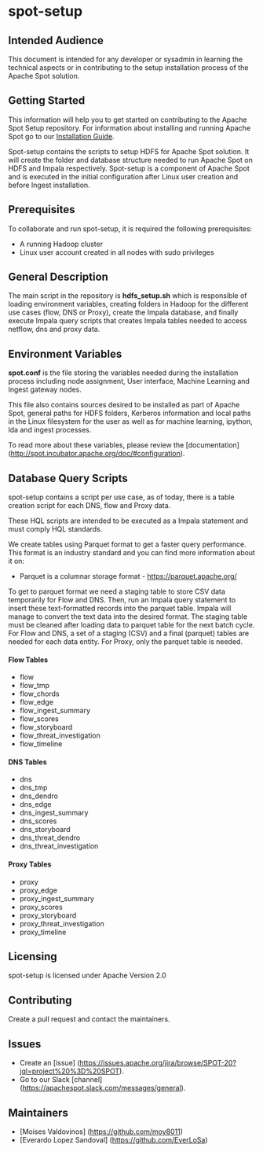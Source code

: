 # spot-setup

## Intended Audience

This document is intended for any developer or sysadmin in learning the technical aspects or in contributing to the setup installation process of the Apache Spot solution.

## Getting Started

This information will help you to get started on contributing to the Apache Spot Setup repository. For information about installing and running Apache Spot go to our [Installation Guide](http://spot.apache.org/doc/).

Spot-setup contains the scripts to setup HDFS for Apache Spot solution. It will create the folder and database structure needed to run Apache Spot on HDFS and Impala respectively. Spot-setup is a component of Apache Spot and is executed in the initial configuration after Linux user creation and before Ingest installation.

## Prerequisites

To collaborate and run spot-setup, it is required the following prerequisites:
- A running Hadoop cluster
- Linux user account created in all nodes with sudo privileges

## General Description

The main script in the repository is **hdfs_setup.sh** which is responsible of loading environment variables, creating folders in Hadoop for the different use cases (flow, DNS or Proxy), create the Impala database, and finally execute Impala query scripts that creates Impala tables needed to access netflow, dns and proxy data.

## Environment Variables

**spot.conf** is the file storing the variables needed during the installation process including node assignment, User interface, Machine Learning and Ingest gateway nodes.

This file also contains sources desired to be installed as part of Apache Spot, general paths for HDFS folders, Kerberos information and local paths in the Linux filesystem for the user as well as for machine learning, ipython, lda and ingest processes.

To read more about these variables, please review the [documentation] (http://spot.incubator.apache.org/doc/#configuration).

## Database Query Scripts

spot-setup contains a script per use case, as of today, there is a table creation script for each DNS, flow and Proxy data.

These HQL scripts are intended to be executed as a Impala statement and must comply HQL standards.

We create tables using Parquet format to get a faster query performance. This format is an industry standard and you can find more information about it on:
- Parquet is a columnar storage format - https://parquet.apache.org/

To get to parquet format we need a staging table to store CSV data temporarily for Flow and DNS. Then, run an Impala query statement to insert these text-formatted records into the parquet table. Impala will manage to convert the text data into the desired format. The staging table must be cleaned after loading data to parquet table for the next batch cycle. For Flow and DNS, a set of a staging (CSV) and a final (parquet) tables are needed for each data entity. For Proxy, only the parquet table is needed.

#### Flow Tables
- flow
- flow_tmp
- flow_chords
- flow_edge
- flow_ingest_summary
- flow_scores
- flow_storyboard
- flow_threat_investigation
- flow_timeline

#### DNS Tables
- dns
- dns_tmp
- dns_dendro
- dns_edge
- dns_ingest_summary
- dns_scores
- dns_storyboard
- dns_threat_dendro
- dns_threat_investigation

#### Proxy Tables
- proxy
- proxy_edge
- proxy_ingest_summary
- proxy_scores
- proxy_storyboard
- proxy_threat_investigation
- proxy_timeline


## Licensing

spot-setup is licensed under Apache Version 2.0

## Contributing

Create a pull request and contact the maintainers.

## Issues

- Create an [issue] (https://issues.apache.org/jira/browse/SPOT-20?jql=project%20%3D%20SPOT).
- Go to our Slack [channel] (https://apachespot.slack.com/messages/general).

## Maintainers

- [Moises Valdovinos] (https://github.com/moy8011)
- [Everardo Lopez Sandoval] (https://github.com/EverLoSa)

